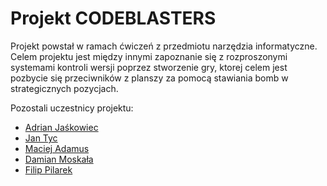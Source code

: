 <!--
## Welcome to GitHub Pages

You can use the [editor on GitHub](https://github.com/Shikoqu/shikoqu.github.io/edit/main/index.md) to maintain and preview the content for your website in Markdown files.

Whenever you commit to this repository, GitHub Pages will run [Jekyll](https://jekyllrb.com/) to rebuild the pages in your site, from the content in your Markdown files.

### Markdown

Markdown is a lightweight and easy-to-use syntax for styling your writing. It includes conventions for

```markdown
Syntax highlighted code block

# Header 1
## Header 2
### Header 3

- Bulleted
- List

1. Numbered
2. List

**Bold** and _Italic_ and `Code` text

[Link](url) and ![Image](src)
```

For more details see [Basic writing and formatting syntax](https://docs.github.com/en/github/writing-on-github/getting-started-with-writing-and-formatting-on-github/basic-writing-and-formatting-syntax).

### Jekyll Themes

Your Pages site will use the layout and styles from the Jekyll theme you have selected in your [repository settings](https://github.com/Shikoqu/shikoqu.github.io/settings/pages). The name of this theme is saved in the Jekyll `_config.yml` configuration file.

### Support or Contact

Having trouble with Pages? Check out our [documentation](https://docs.github.com/categories/github-pages-basics/) or [contact support](https://support.github.com/contact) and we’ll help you sort it out.
-->

# Projekt CODEBLASTERS
Projekt powstał w ramach ćwiczeń z przedmiotu narzędzia informatyczne. Celem projektu jest między innymi zapoznanie się z rozproszonymi systemami kontroli wersji poprzez stworzenie gry, ktorej celem jest pozbycie się przeciwników z planszy za pomocą stawiania bomb w strategicznych pozycjach.

Pozostali uczestnicy projektu:
* [Adrian Jaśkowiec](https://mynameisarko.github.io/)
* [Jan Tyc](https://tycjantyc.github.io/)
* [Maciej Adamus](https://maciad.github.io/)
* [Damian Moskała](https://damianm02.github.io/)
* [Filip Pilarek](https://tigerly1.github.io/)
